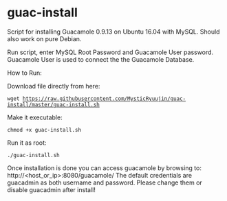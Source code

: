 # guac-install
Script for installing Guacamole 0.9.13 on Ubuntu 16.04 with MySQL. Should also work on pure Debian.

Run script, enter MySQL Root Password and Guacamole User password. Guacamole User is used to connect the the Guacamole Database.

How to Run:

Download file directly from here:

<code>wget https://raw.githubusercontent.com/MysticRyuujin/guac-install/master/guac-install.sh</code>

Make it executable:

<code>chmod +x guac-install.sh</code>

Run it as root:

<code>./guac-install.sh</code>

Once installation is done you can access guacamole by browsing to: http://<host_or_ip>:8080/guacamole/
The default credentials are guacadmin as both username and password. Please change them or disable guacadmin after install!
